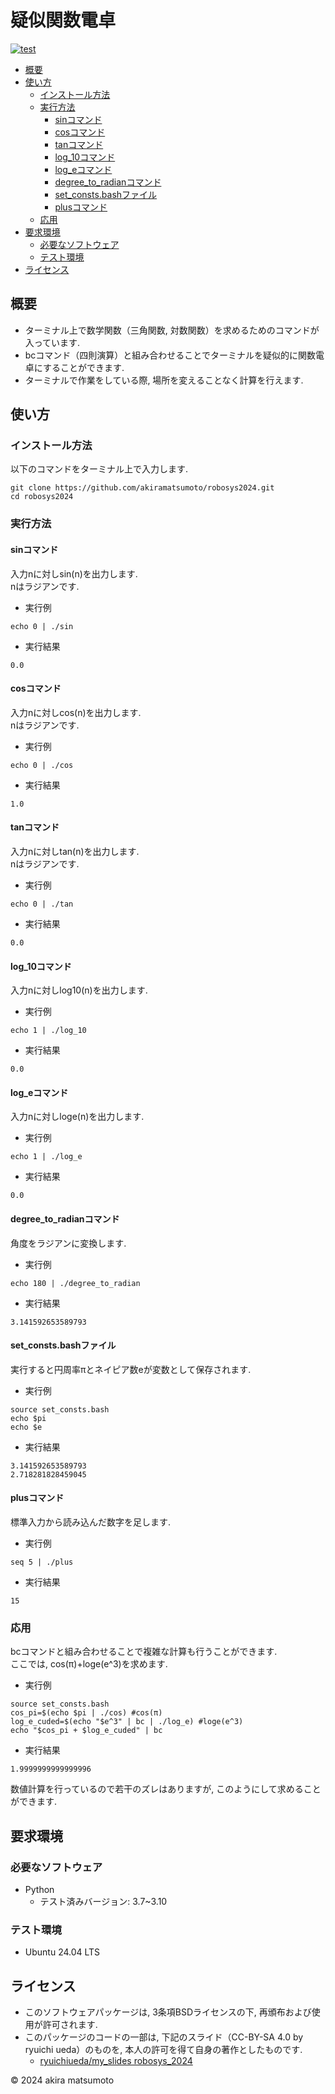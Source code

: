 # 疑似関数電卓
[![test](https://github.com/akiramatsumoto/robosys2024/actions/workflows/test.yml/badge.svg)](https://github.com/akiramatsumoto/robosys2024/actions/workflows/test.yml)
- [概要](#概要)
- [使い方](#使い方)
	- [インストール方法](#インストール方法)
	- [実行方法](#実行方法)
		- [sinコマンド](#sinコマンド)
		- [cosコマンド](#cosコマンド)
		- [tanコマンド](#tanコマンド)
		- [log_10コマンド](#log_10コマンド)
		- [log_eコマンド](#log_eコマンド)
		- [degree_to_radianコマンド](#degree_to_radianコマンド)
		- [set_consts.bashファイル](#set_consts.bashファイル)
		- [plusコマンド](plusコマンド)
	- [応用](#応用)
- [要求環境](#要求環境)
	- [必要なソフトウェア](#必要なソフトウェア)
	- [テスト環境](#テスト環境)
- [ライセンス](#ライセンス)
	
## 概要
- ターミナル上で数学関数（三角関数, 対数関数）を求めるためのコマンドが入っています.
- bcコマンド（四則演算）と組み合わせることでターミナルを疑似的に関数電卓にすることができます.
- ターミナルで作業をしている際, 場所を変えることなく計算を行えます.

## 使い方
### インストール方法
以下のコマンドをターミナル上で入力します.
```
git clone https://github.com/akiramatsumoto/robosys2024.git
cd robosys2024
```
### 実行方法
#### sinコマンド
入力nに対しsin(n)を出力します.  
nはラジアンです.
- 実行例
```
echo 0 | ./sin
```
- 実行結果
```
0.0
```
#### cosコマンド
入力nに対しcos(n)を出力します.  
nはラジアンです.
- 実行例
```
echo 0 | ./cos
```
- 実行結果
```
1.0
```
#### tanコマンド
入力nに対しtan(n)を出力します.  
nはラジアンです.
- 実行例
```
echo 0 | ./tan
```
- 実行結果
```
0.0
```
#### log_10コマンド
入力nに対しlog10(n)を出力します.  
- 実行例
```
echo 1 | ./log_10
```
- 実行結果
```
0.0
```
#### log_eコマンド
入力nに対しloge(n)を出力します.
- 実行例
```
echo 1 | ./log_e
```
- 実行結果
```
0.0
```
#### degree_to_radianコマンド
角度をラジアンに変換します.
- 実行例
```
echo 180 | ./degree_to_radian
```
- 実行結果
```
3.141592653589793
```
#### set_consts.bashファイル
実行すると円周率πとネイピア数eが変数として保存されます.
- 実行例
```
source set_consts.bash
echo $pi
echo $e
```
- 実行結果
```
3.141592653589793
2.718281828459045
```
#### plusコマンド
標準入力から読み込んだ数字を足します.
- 実行例
```
seq 5 | ./plus
```
- 実行結果
```
15
``` 
### 応用
bcコマンドと組み合わせることで複雑な計算も行うことができます.  
ここでは, cos(π)+loge(e^3)を求めます.
- 実行例
```
source set_consts.bash
cos_pi=$(echo $pi | ./cos) #cos(π)
log_e_cuded=$(echo "$e^3" | bc | ./log_e) #loge(e^3)
echo "$cos_pi + $log_e_cuded" | bc
```
- 実行結果
```
1.9999999999999996
```
数値計算を行っているので若干のズレはありますが, このようにして求めることができます.

## 要求環境
### 必要なソフトウェア
- Python
	- テスト済みバージョン: 3.7~3.10

### テスト環境
- Ubuntu 24.04 LTS

## ライセンス
- このソフトウェアパッケージは, 3条項BSDライセンスの下, 再頒布および使用が許可されます.
- このパッケージのコードの一部は, 下記のスライド（CC-BY-SA 4.0 by ryuichi ueda）のものを, 本人の許可を得て自身の著作としたものです.
    - [ryuichiueda/my_slides robosys_2024](https://github.com/ryuichiueda/slides_marp/tree/master/robosys2024)

© 2024 akira matsumoto
